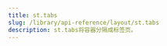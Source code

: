 ```yaml
---
title: st.tabs
slug: /library/api-reference/layout/st.tabs
description: st.tabs将容器分隔成标签页。
---
```


<Autofunction function="streamlit.tabs" />
